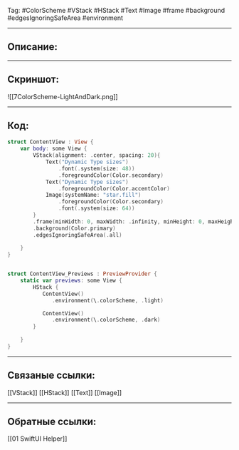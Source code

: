 Tag: #ColorScheme #VStack #HStack #Text #Image #frame #background #edgesIgnoringSafeArea #environment

---
## Описание:


---
## Скриншот:
![[7ColorScheme-LightAndDark.png]]

---
## Код:

``` swift
struct ContentView : View {
    var body: some View {
        VStack(alignment: .center, spacing: 20){
            Text("Dynamic Type sizes")
                .font(.system(size: 48))
                .foregroundColor(Color.secondary)
            Text("Dynamic Type sizes")
                .foregroundColor(Color.accentColor)
            Image(systemName: "star.fill")
                .foregroundColor(Color.secondary)
                .font(.system(size: 64))
        }
        .frame(minWidth: 0, maxWidth: .infinity, minHeight: 0, maxHeight: .infinity)
        .background(Color.primary)
        .edgesIgnoringSafeArea(.all)
        
    }
}


struct ContentView_Previews : PreviewProvider {
    static var previews: some View {
        HStack {
           ContentView()
              .environment(\.colorScheme, .light)

           ContentView()
              .environment(\.colorScheme, .dark)
        }
        
    }
}


```

---
## Связаные ссылки:
[[VStack]]
[[HStack]]
[[Text]]
[[Image]]

---
## Обратные ссылки:
[[01 SwiftUI Helper]]
